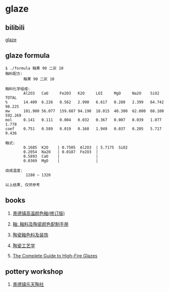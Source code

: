 # glaze

## bilibili
[glaze](https://www.bilibili.com/video/BV1L5411p7ak)

## glaze formula
```
$ ./formula 釉果 90 二灰 10
釉料配方:
        釉果 90 二灰 10 

釉料化学组成:
        Al2O3   CaO     Fe2O3   K2O     LOI     MgO     Na2O    SiO2    TOTAL
%       14.409  6.226   0.562   2.990   6.617   0.280   2.399   64.742  98.225 
mw      101.900 56.077  159.687 94.190  18.015  40.300  62.000  60.100  592.269
mol     0.141   0.111   0.004   0.032   0.367   0.007   0.039   1.077   1.778  
coef    0.751   0.589   0.019   0.168   1.949   0.037   0.205   5.717   9.436  

釉式:
        0.1685  K2O    | 0.7505  Al2O3  | 5.7175  SiO2   
        0.2054  Na2O   | 0.0187  Fe2O3  |                
        0.5893  CaO    |                |                
        0.0369  MgO    |                |                

烧成温度:
         1280 ~ 1320
```

```
以上结果, 仅供参考
```

## books
1. [景德镇高温颜色釉(修订版)](http://search.kongfz.com/product_result/?key=景德镇高温颜色釉%20景德镇陶瓷工业公司)

2. [釉: 釉料及陶瓷颜色配制手册](https://book.douban.com/subject/26911100/)

3. [陶瓷釉色料及装饰](https://book.douban.com/subject/30466477/)

4. [陶瓷工艺学](https://book.douban.com/subject/5947331/)

5. [The Complete Guide to High-Fire Glazes](https://book.douban.com/subject/2694637/)

## pottery workshop
1. [景德镇乐天陶社](http://www.potteryworkshop.com.cn/cn/index.asp)




